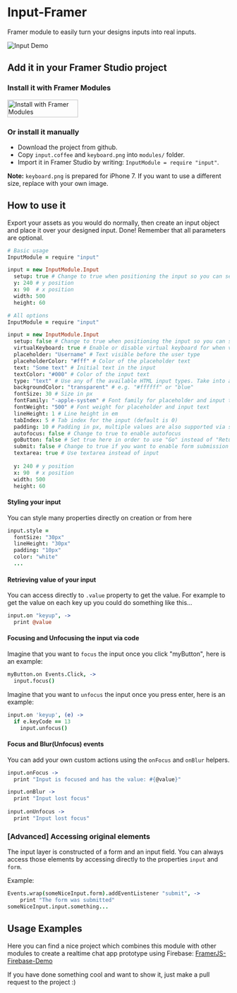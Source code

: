 # Input-Framer

Framer module to easily turn your designs inputs into real inputs.

![Input Demo](img/input.gif)

## Add it in your Framer Studio project

### Install it with Framer Modules

<a href='https://open.framermodules.com/input-framer'>
  <img alt='Install with Framer Modules' src='https://www.framermodules.com/assets/badge@2x.png' width='160' height='40' />
</a>

### Or install it manually

- Download the project from github.
- Copy `input.coffee` and `keyboard.png` into `modules/` folder.
- Import it in Framer Studio by writing: `InputModule = require "input"`.

**Note:** `keyboard.png` is prepared for iPhone 7. If you want to use a different size, replace with your own image.

## How to use it

Export your assets as you would do normally, then create an input object and place it over your designed input. Done!
Remember that all parameters are optional.


```coffeescript
# Basic usage
InputModule = require "input"

input = new InputModule.Input
  setup: true # Change to true when positioning the input so you can see it
  y: 240 # y position
  x: 90  # x position
  width: 500
  height: 60
```

```coffeescript
# All options
InputModule = require "input"

input = new InputModule.Input
  setup: false # Change to true when positioning the input so you can see it
  virtualKeyboard: true # Enable or disable virtual keyboard for when viewing on computer
  placeholder: "Username" # Text visible before the user type
  placeholderColor: "#fff" # Color of the placeholder text
  text: "Some text" # Initial text in the input
  textColor: "#000" # Color of the input text
  type: "text" # Use any of the available HTML input types. Take into account that on the computer the same keyboard image will appear regarding the type used.
  backgroundColor: "transparent" # e.g. "#ffffff" or "blue"
  fontSize: 30 # Size in px
  fontFamily: "-apple-system" # Font family for placeholder and input text
  fontWeight: "500" # Font weight for placeholder and input text
  lineHeight: 1 # Line height in em
  tabIndex: 5 # Tab index for the input (default is 0)
  padding: 10 # Padding in px, multiple values are also supported via string, e.g. "10 5 16 2"
  autofocus: false # Change to true to enable autofocus
  goButton: false # Set true here in order to use "Go" instead of "Return" as button (only works on real devices)
  submit: false # Change to true if you want to enable form submission
  textarea: true # Use textarea instead of input
  
  y: 240 # y position
  x: 90  # x position
  width: 500
  height: 60
```


#### Styling your input
You can style many properties directly on creation or from here

```coffeescript
input.style =
  fontSize: "30px"
  lineHeight: "30px"
  padding: "10px"
  color: "white"
  ...
```

#### Retrieving value of your input

You can access directly to `.value` property to get the value. For example to get the value on each key up you could do something like this...

```coffeescript
input.on "keyup", ->
  print @value
```

#### Focusing and Unfocusing the input via code

Imagine that you want to `focus` the input once you click "myButton", here is an example:

```coffeescript
myButton.on Events.Click, ->
  input.focus()
```  

Imagine that you want to `unfocus` the input once you press enter, here is an example:

```coffeescript
input.on 'keyup', (e) ->
  if e.keyCode == 13
    input.unfocus()
```

#### Focus and Blur(Unfocus) events

You can add your own custom actions using the `onFocus` and `onBlur` helpers.

```coffeescript
input.onFocus ->
  print "Input is focused and has the value: #{@value}"

input.onBlur ->
  print "Input lost focus"
  
input.onUnfocus ->
  print "Input lost focus"
```

### [Advanced] Accessing original elements

The input layer is constructed of a form and an input field. You can always access those elements by accessing directly to the properties `input` and `form`.

Example:

```coffeescript
Events.wrap(someNiceInput.form).addEventListener "submit", ->
	print "The form was submitted"
someNiceInput.input.something...
```

## Usage Examples

Here you can find a nice project which combines this module with other modules to create a realtime chat app prototype using Firebase: [FramerJS-Firebase-Demo](https://github.com/charleswong28/FramerJS-Firebase-Demo/)

If you have done something cool and want to show it, just make a pull request to the project :)
